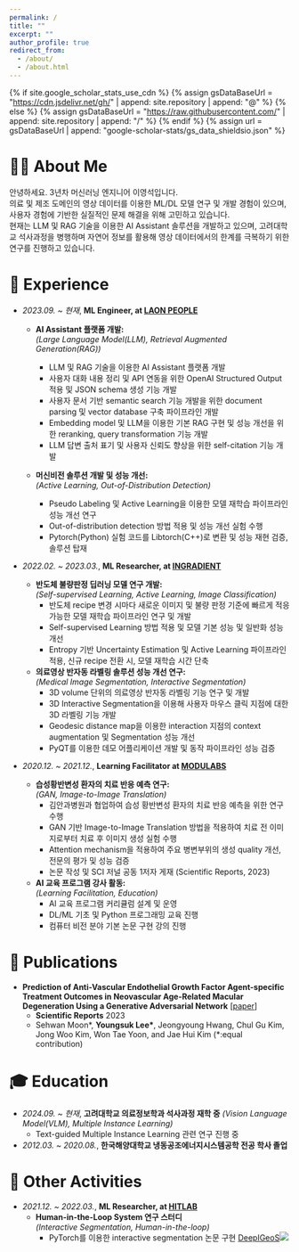 ```yaml
---
permalink: /
title: ""
excerpt: ""
author_profile: true
redirect_from: 
  - /about/
  - /about.html
---
```


{% if site.google_scholar_stats_use_cdn %}
{% assign gsDataBaseUrl = "https://cdn.jsdelivr.net/gh/" | append: site.repository | append: "@" %}
{% else %}
{% assign gsDataBaseUrl = "https://raw.githubusercontent.com/" | append: site.repository | append: "/" %}
{% endif %}
{% assign url = gsDataBaseUrl | append: "google-scholar-stats/gs_data_shieldsio.json" %}

<span class='anchor' id='about-me'></span>

# 👋🏻 About Me

안녕하세요. 3년차 머신러닝 엔지니어 이영석입니다.  
의료 및 제조 도메인의 영상 데이터를 이용한 ML/DL 모델 연구 및 개발 경험이 있으며, 사용자 경험에 기반한 실질적인 문제 해결을 위해 고민하고 있습니다.  
현재는 LLM 및 RAG 기술을 이용한 AI Assistant 솔루션을 개발하고 있으며, 고려대학교 석사과정을 병행하며 자연어 정보를 활용해 영상 데이터에서의 한계를 극복하기 위한 연구를 진행하고 있습니다.

# 💼 Experience

- *2023.09. ~ 현재*, **ML Engineer, at <a href="https://laonpeople.com/main/main.php">LAON PEOPLE</a>**  
  - **AI Assistant 플랫폼 개발:**  
    *(Large Language Model(LLM), Retrieval Augmented Generation(RAG))*
    - LLM 및 RAG 기술을 이용한 AI Assistant 플랫폼 개발
    - 사용자 대화 내용 정리 및 API 연동을 위한 OpenAI Structured Output 적용 및 JSON schema 생성 기능 개발
    - 사용자 문서 기반 semantic search 기능 개발을 위한 document parsing 및 vector database 구축 파이프라인 개발
    - Embedding model 및 LLM을 이용한 기본 RAG 구현 및 성능 개선을 위한 reranking, query transformation 기능 개발
    - LLM 답변 출처 표기 및 사용자 신뢰도 향상을 위한 self-citation 기능 개발
  
  - **머신비전 솔루션 개발 및 성능 개선:**  
    *(Active Learning, Out-of-Distribution Detection)*
    - Pseudo Labeling 및 Active Learning을 이용한 모델 재학습 파이프라인 성능 개선 연구
    - Out-of-distribution detection 방법 적용 및 성능 개선 실험 수행
    - Pytorch(Python) 실험 코드를 Libtorch(C++)로 변환 및 성능 재현 검증, 솔루션 탑재

- *2022.02. ~ 2023.03.*, **ML Researcher, at <a href="https://www.ingradient.ai/en/">INGRADIENT</a>**  
  - **반도체 불량판정 딥러닝 모델 연구 개발:**  
    *(Self-supervised Learning, Active Learning, Image Classification)*
    - 반도체 recipe 변경 시마다 새로운 이미지 및 불량 판정 기준에 빠르게 적응가능한 모델 재학습 파이프라인 연구 및 개발
    - Self-supervised Learning 방법 적용 및 모델 기본 성능 및 일반화 성능 개선
    - Entropy 기반 Uncertainty Estimation 및 Active Learning 파이프라인 적용, 신규 recipe 전환 시, 모델 재학습 시간 단축
  - **의료영상 반자동 라벨링 솔루션 성능 개선 연구:**  
    *(Medical Image Segmentation, Interactive Segmentation)*
    - 3D volume 단위의 의료영상 반자동 라벨링 기능 연구 및 개발
    - 3D Interactive Segmentation을 이용해 사용자 마우스 클릭 지점에 대한 3D 라벨링 기능 개발
    - Geodesic distance map을 이용한 interaction 지점의 context augmentation 및 Segmentation 성능 개선
    - PyQT를 이용한 데모 어플리케이션 개발 및 동작 파이프라인 성능 검증

- *2020.12. ~ 2021.12.*, **Learning Facilitator at <a href="https://modulabs.co.kr">MODULABS</a>**
  - **습성황반변성 환자의 치료 반응 예측 연구:**  
    *(GAN, Image-to-Image Translation)*
    - 김안과병원과 협업하여 습성 황반변성 환자의 치료 반응 예측을 위한 연구 수행
    - GAN 기반 Image-to-Image Translation 방법을 적용하여 치료 전 이미지로부터 치료 후 이미지 생성 실험 수행
    - Attention mechanism을 적용하여 주요 병변부위의 생성 quality 개선, 전문의 평가 및 성능 검증
    - 논문 작성 및 SCI 저널 공동 1저자 게재 (Scientific Reports, 2023)
  - **AI 교육 프로그램 강사 활동:**  
    *(Learning Facilitation, Education)*
    - AI 교육 프로그램 커리큘럼 설계 및 운영
    - DL/ML 기초 및 Python 프로그래밍 교육 진행
    - 컴퓨터 비전 분야 기본 논문 구현 강의 진행

# 📄 Publications

- **Prediction of Anti-Vascular Endothelial Growth Factor Agent-specific Treatment Outcomes in Neovascular Age-Related Macular Degeneration Using a Generative Adversarial Network** \[[paper](https://www.nature.com/articles/s41598-023-32398-7)\]  
  - **Scientific Reports** 2023  
  - Sehwan Moon\*, **Youngsuk Lee\***, Jeongyoung Hwang, Chul Gu Kim, Jong Woo Kim, Won Tae Yoon, and Jae Hui Kim (\*:equal contribution)

# 🎓 Education

- *2024.09. ~ 현재*, **고려대학교 의료정보학과 석사과정 재학 중**
  *(Vision Language Model(VLM), Multiple Instance Learning)*
  - Text-guided Multiple Instance Learning 관련 연구 진행 중
- *2012.03. ~ 2020.08.*, **한국해양대학교 냉동공조에너지시스템공학 전공 학사 졸업**

# 📖 Other Activities

- *2021.12. ~ 2022.03.*, **ML Researcher, at <a href="https://modulabs.co.kr/product/hit-lab">HITLAB</a>**
  - **Human-in-the-Loop System 연구 스터디**  
    *(Interactive Segmentation, Human-in-the-loop)*
    - PyTorch를 이용한 interactive segmentation 논문 구현 <a href="https://ieeexplore.ieee.org/abstract/document/8370732">DeepIGeoS</a>[![](https://img.shields.io/github/stars/HITLAB-DeepIGeoS/DeepIGeoS?style=social&label=Stars)](https://github.com/HITLAB-DeepIGeoS/DeepIGeoS)
